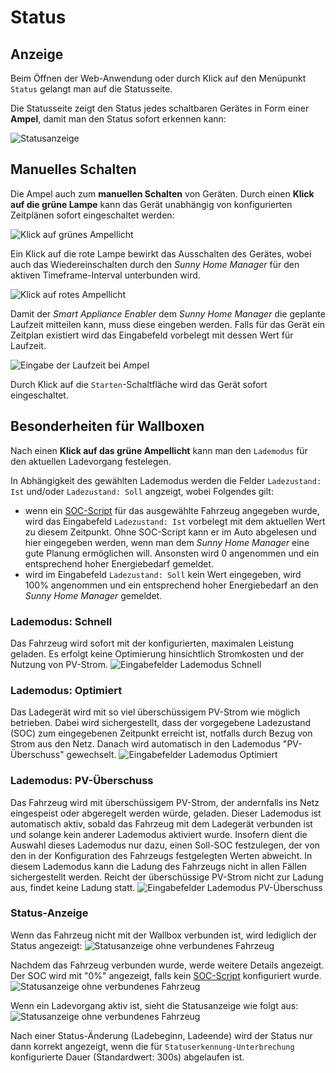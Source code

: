# Status

## Anzeige

Beim Öffnen der Web-Anwendung oder durch Klick auf den Menüpunkt `Status` gelangt man auf die Statusseite.

Die Statusseite zeigt den Status jedes schaltbaren Gerätes in Form einer **Ampel**, damit man den Status sofort erkennen kann:

![Statusanzeige](../pics/fe/StatusView.png)

## Manuelles Schalten
<a name="click-green">

Die Ampel auch zum **manuellen Schalten** von Geräten. Durch einen **Klick auf die grüne Lampe** kann das Gerät unabhängig von konfigurierten Zeitplänen sofort eingeschaltet werden:

![Klick auf grünes Ampellicht](../pics/fe/StatusViewGreenHover.png)

Ein Klick auf die rote Lampe bewirkt das Ausschalten des Gerätes, wobei auch das Wiedereinschalten durch den *Sunny Home Manager* für den aktiven Timeframe-Interval unterbunden wird.

![Klick auf rotes Ampellicht](../pics/fe/StatusViewRedHover.png)

Damit der *Smart Appliance Enabler* dem *Sunny Home Manager* die geplante Laufzeit mitteilen kann, muss diese eingeben werden. Falls für das Gerät ein Zeitplan existiert wird das Eingabefeld vorbelegt mit dessen Wert für Laufzeit.

![Eingabe der Laufzeit bei Ampel](../pics/fe/StatusEdit.png)

Durch Klick auf die `Starten`-Schaltfläche wird das Gerät sofort eingeschaltet.

## Besonderheiten für Wallboxen

Nach einen **Klick auf das grüne Ampellicht** kann man den `Lademodus` für den aktuellen Ladevorgang festelegen.

In Abhängigkeit des gewählten Lademodus werden die Felder `Ladezustand: Ist` und/oder `Ladezustand: Soll` angzeigt, wobei Folgendes gilt:
- wenn ein [SOC-Script](soc/SOC_DE.md) für das ausgewählte Fahrzeug angegeben wurde, wird das Eingabefeld ```Ladezustand: Ist``` vorbelegt mit dem aktuellen Wert zu diesem Zeitpunkt. Ohne SOC-Script kann er im Auto abgelesen und hier eingegeben werden, wenn man dem *Sunny Home Manager* eine gute Planung ermöglichen will. Ansonsten wird 0 angenommen und ein entsprechend hoher Energiebedarf gemeldet.
- wird im Eingabefeld ```Ladezustand: Soll``` kein Wert eingegeben, wird 100% angenommen und ein entsprechend hoher Energiebedarf an den *Sunny Home Manager* gemeldet.

### Lademodus: Schnell
Das Fahrzeug wird sofort mit der konfigurierten, maximalen Leistung geladen. Es erfolgt keine Optimierung hinsichtlich Stromkosten und der Nutzung von PV-Strom.
![Eingabefelder Lademodus Schnell](../pics/fe/StatusEVAmpelEdit.png)

### Lademodus: Optimiert

Das Ladegerät wird mit so viel überschüssigem PV-Strom wie möglich betrieben. Dabei wird sichergestellt, dass der vorgegebene Ladezustand (SOC) zum eingegebenen Zeitpunkt erreicht ist, notfalls durch Bezug von Strom aus den Netz. Danach wird automatisch in den Lademodus "PV-Überschuss" gewechselt.
![Eingabefelder Lademodus Optimiert](../pics/fe/StatusEVAmpelEditOptimized.png)

### Lademodus: PV-Überschuss

Das Fahrzeug wird mit überschüssigem PV-Strom, der andernfalls ins Netz eingespeist oder abgeregelt werden würde, geladen. Dieser Lademodus ist automatisch aktiv, sobald das Fahrzeug mit dem Ladegerät verbunden ist und solange kein anderer Lademodus aktiviert wurde. Insofern dient die Auswahl dieses Lademodus nur dazu, einen Soll-SOC festzulegen, der von den in der Konfiguration des Fahrzeugs festgelegten Werten abweicht. In diesem Lademodus kann die Ladung des Fahrzeugs nicht in allen Fällen sichergestellt werden. Reicht der überschüssige PV-Strom nicht zur Ladung aus, findet keine Ladung statt.
![Eingabefelder Lademodus PV-Überschuss](../pics/fe/StatusEVAmpelEditExcessEnergy.png)

### Status-Anzeige

Wenn das Fahrzeug nicht mit der Wallbox verbunden ist, wird lediglich der Status angezeigt:
![Statusanzeige ohne verbundenes Fahrzeug](../pics/fe/StatusEVAmpelViewNotConnected.png)

Nachdem das Fahrzeug verbunden wurde, werde weitere Details angezeigt. Der SOC wird mit "0%" angezeigt, falls kein [SOC-Script](#fahrzeuge) konfiguriert wurde.
![Statusanzeige ohne verbundenes Fahrzeug](../pics/fe/StatusEVAmpelViewConnected.png)

Wenn ein Ladevorgang aktiv ist, sieht die Statusanzeige wie folgt aus:
![Statusanzeige ohne verbundenes Fahrzeug](../pics/fe/StatusEVAmpelViewCharging.png)

Nach einer Status-Änderung (Ladebeginn, Ladeende) wird der Status nur dann korrekt angezeigt, wenn die für `Statuserkennung-Unterbrechung` konfigurierte Dauer (Standardwert: 300s) abgelaufen ist.

